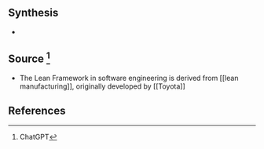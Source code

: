## Synthesis
- 
## Source [^1]
- The Lean Framework in software engineering is derived from [[lean manufacturing]], originally developed by [[Toyota]]
## References

[^1]: ChatGPT